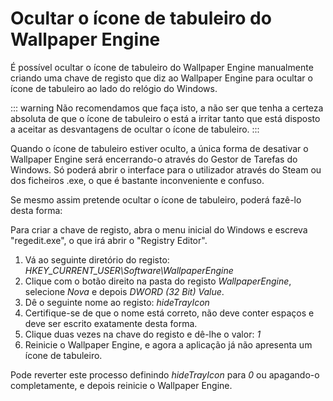 # Ocultar o ícone de tabuleiro do Wallpaper Engine

É possível ocultar o ícone de tabuleiro do Wallpaper Engine manualmente criando uma chave de registo que diz ao Wallpaper Engine para ocultar o ícone de tabuleiro ao lado do relógio do Windows.

::: warning Não recomendamos que faça isto, a não ser que tenha a certeza absoluta de que o ícone de tabuleiro o está a irritar tanto que está disposto a aceitar as desvantagens de ocultar o ícone de tabuleiro.
:::

Quando o ícone de tabuleiro estiver oculto, a única forma de desativar o Wallpaper Engine será encerrando-o através do Gestor de Tarefas do Windows. Só poderá abrir o interface para o utilizador através do Steam ou dos ficheiros .exe, o que é bastante inconveniente e confuso.

Se mesmo assim pretende ocultar o ícone de tabuleiro, poderá fazê-lo desta forma:

Para criar a chave de registo, abra o menu inicial do Windows e escreva "regedit.exe", o que irá abrir o "Registry Editor".

1. Vá ao seguinte diretório do registo: *HKEY_CURRENT_USER\Software\WallpaperEngine*
2. Clique com o botão direito na pasta do registo *WallpaperEngine*, selecione *Nova* e depois *DWORD (32 Bit) Value*.
3. Dê o seguinte nome ao registo: *hideTrayIcon*
4. Certifique-se de que o nome está correto, não deve conter espaços e deve ser escrito exatamente desta forma.
5. Clique duas vezes na chave do registo e dê-lhe o valor: *1*
6. Reinicie o Wallpaper Engine, e agora a aplicação já não apresenta um ícone de tabuleiro.

Pode reverter este processo definindo *hideTrayIcon* para *0* ou apagando-o completamente, e depois reinicie o Wallpaper Engine. 